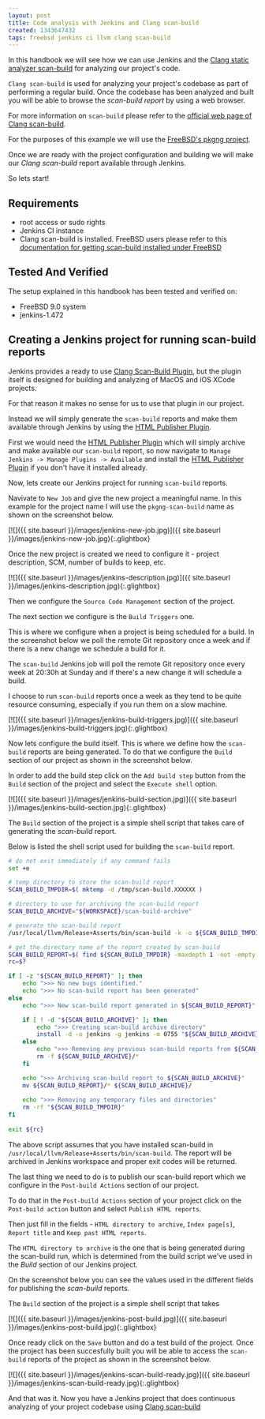 ```yaml
---
layout: post
title: Code analysis with Jenkins and Clang scan-build
created: 1343647432
tags: freebsd jenkins ci llvm clang scan-build
---
```

In this handbook we will see how we can use Jenkins and the [Clang
static analyzer
scan-build](http://clang-analyzer.llvm.org/scan-build.html) for
analyzing our project's code.

`Clang scan-build` is used for analyzing your project's codebase as
part of performing a regular build. Once the codebase has been
analyzed and built you will be able to browse the *scan-build report*
by using a web browser.

For more information on `scan-build` please refer to the [official web
page of Clang
scan-build](http://clang-analyzer.llvm.org/scan-build.html).

For the purposes of this example we will use the [FreeBSD's pkgng
project](http://wiki.freebsd.org/pkgng/).

Once we are ready with the project configuration and building we will
make our *Clang scan-build* report available through Jenkins.

So lets start!

## Requirements

* root access or sudo rights
* Jenkins CI instance
* Clang scan-build is installed. FreeBSD users please refer to this
  [documentation for getting scan-build installed under FreeBSD](http://wiki.freebsd.org/BuildingFreeBSDWithClang/)

## Tested And Verified

The setup explained in this handbook has been tested and verified on:

* FreeBSD 9.0 system
* jenkins-1.472

## Creating a Jenkins project for running scan-build reports

Jenkins provides a ready to use [Clang Scan-Build
Plugin](https://wiki.jenkins-ci.org/display/JENKINS/Clang+Scan-Build+Plugin),
but the plugin itself is designed for building and analyzing of MacOS
and iOS XCode projects.

For that reason it makes no sense for us to use that plugin in our
project.

Instead we will simply generate the `scan-build` reports and make them
available through Jenkins by using the [HTML Publisher
Plugin](https://wiki.jenkins-ci.org/display/JENKINS/HTML+Publisher+Plugin).

First we would need the [HTML Publisher
Plugin](https://wiki.jenkins-ci.org/display/JENKINS/HTML+Publisher+Plugin)
which will simply archive and make available our `scan-build` report,
so now navigate to `Manage Jenkins -> Manage Plugins -> Available`
and install the [HTML Publisher
Plugin](https://wiki.jenkins-ci.org/display/JENKINS/HTML+Publisher+Plugin)
if you don't have it installed already.

Now, lets create our Jenkins project for running `scan-build` reports.

Navivate to `New Job` and give the new project a meaningful name. In
this example for the project name I will use the `pkgng-scan-build`
name as shown on the screenshot below.

[![]({{ site.baseurl }}/images/jenkins-new-job.jpg)]({{ site.baseurl }}/images/jenkins-new-job.jpg){:.glightbox}

Once the new project is created we need to configure it - project
description, SCM, number of builds to keep, etc.

[![]({{ site.baseurl }}/images/jenkins-description.jpg)]({{ site.baseurl }}/images/jenkins-description.jpg){:.glightbox}

Then we configure the `Source Code Management` section of the project.

The next section we configure is the `Build Triggers` one.

This is where we configure when a project is being scheduled for a
build. In the screenshot below we poll the remote Git repository once
a week and if there is a new change we schedule a build for it.

The `scan-build` Jenkins job will poll the remote Git repository once
every week at 20:30h at Sunday and if there's a new change it will
schedule a build.

I choose to run `scan-build` reports once a week as they tend to be
quite resource consuming, especially if you run them on a slow
machine.

[![]({{ site.baseurl }}/images/jenkins-build-triggers.jpg)]({{ site.baseurl }}/images/jenkins-build-triggers.jpg){:.glightbox}

Now lets configure the build itself. This is where we define how the
`scan-build` reports are being generated. To do that we configure the
`Build` section of our project as shown in the screenshot below.

In order to add the build step click on the `Add build step` button
from the `Build` section of the project and select the `Execute shell`
option.

[![]({{ site.baseurl }}/images/jenkins-build-section.jpg)]({{ site.baseurl }}/images/jenkins-build-section.jpg){:.glightbox}

The `Build` section of the project is a simple shell script that takes
care of generating the *scan-build* report.

Below is listed the shell script used for building the `scan-build`
report.

```bash
# do not exit immediately if any command fails
set +e

# temp directory to store the scan-build report
SCAN_BUILD_TMPDIR=$( mktemp -d /tmp/scan-build.XXXXXX )

# directory to use for archiving the scan-build report
SCAN_BUILD_ARCHIVE="${WORKSPACE}/scan-build-archive"

# generate the scan-build report
/usr/local/llvm/Release+Asserts/bin/scan-build -k -o ${SCAN_BUILD_TMPDIR} make

# get the directory name of the report created by scan-build
SCAN_BUILD_REPORT=$( find ${SCAN_BUILD_TMPDIR} -maxdepth 1 -not -empty -not -name `basename ${SCAN_BUILD_TMPDIR}` )
rc=$?

if [ -z "${SCAN_BUILD_REPORT}" ]; then
	echo ">>> No new bugs identified."
	echo ">>> No scan-build report has been generated"
else
	echo ">>> New scan-build report generated in ${SCAN_BUILD_REPORT}"

	if [ ! -d "${SCAN_BUILD_ARCHIVE}" ]; then
		echo ">>> Creating scan-build archive directory"
		install -d -o jenkins -g jenkins -m 0755 "${SCAN_BUILD_ARCHIVE}"
	else
		echo ">>> Removing any previous scan-build reports from ${SCAN_BUILD_ARCHIVE}"
		rm -f ${SCAN_BUILD_ARCHIVE}/*
	fi

	echo ">>> Archiving scan-build report to ${SCAN_BUILD_ARCHIVE}"
	mv ${SCAN_BUILD_REPORT}/* ${SCAN_BUILD_ARCHIVE}/
	
	echo ">>> Removing any temporary files and directories"
	rm -rf "${SCAN_BUILD_TMPDIR}"
fi
	
exit ${rc}
```

The above script assumes that you have installed scan-build in
`/usr/local/llvm/Release+Asserts/bin/scan-build`. The report will be
archived in Jenkins workspace and proper exit codes will be returned.

The last thing we need to do is to publish our scan-build report
which we configure in the `Post-build Actions` section of our project.

To do that in the `Post-build Actions` section of your project click
on the `Post-build action` button and select `Publish HTML
reports`.

Then just fill in the fields - `HTML directory to archive`,
`Index page[s]`, `Report title` and `Keep past HTML reports`.

The `HTML directory to archive` is the one that is being generated
during the scan-build run, which is determined from the build script
we've used in the *Build* section of our Jenkins project.

On the screenshot below you can see the values used in the different
fields for publishing the *scan-build* reports.

The `Build` section of the project is a simple shell script that takes

[![]({{ site.baseurl }}/images/jenkins-post-build.jpg)]({{ site.baseurl }}/images/jenkins-post-build.jpg){:.glightbox}

Once ready click on the `Save` button and do a test build of the
project. Once the project has been succesfully built you will be able
to access the `scan-build` reports of the project as shown in the
screenshot below.

[![]({{ site.baseurl }}/images/jenkins-scan-build-ready.jpg)]({{ site.baseurl }}/images/jenkins-scan-build-ready.jpg){:.glightbox}

And that was it. Now you have a Jenkins project that does continuous
analyzing of your project codebase using [Clang
scan-build](http://clang-analyzer.llvm.org/scan-build.html)
